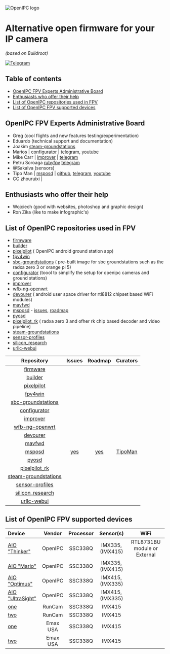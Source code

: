 ![OpenIPC logo][logo]

# Alternative open firmware for your IP camera
_(based on Buildroot)_

[![Telegram](https://openipc.org/images/telegram_button.svg)][telegram]

## Table of contents

- [OpenIPC FPV Experts Administrative Board](#openipc-fpv-experts-administrative-board)
- [Enthusiasts who offer their help](#enthusiasts-who-offer-their-help)
- [List of OpenIPC repositories used in FPV](#list-of-openipc-repositories-used-in-fpv)
- [List of OpenIPC FPV supported devices](#list-of-openipc-fpv-supported-devices)


## OpenIPC FPV Experts Administrative Board

- Greg (cool flights and new features testing/experimentation)
- Eduardo (technical support and documentation)
- Joakim [steam-groundstations](https://github.com/OpenIPC/steam-groundstations)
- Marios | [configurator](https://github.com/OpenIPC/configurator) | [telegram](https://t.me/Mario_FPV), [youtube](https://www.youtube.com/@mariofpv)
- Mike Carr | [improver](https://github.com/OpenIPC/improver) | [telegram](https://t.me/mikecarr)
- Petru Soroaga [rubyfpv](https://rubyfpv.com) [telegram](https://t.me/PetruSoroaga)
- @Sakalva (sensors)
- Tipo Man | [msposd](https://github.com/OpenIPC/msposd) | [github](https://github.com/tipoman9), [telegram](https://t.me/tipoman), [youtube](https://www.youtube.com/@tipoman9317)
- CC zhouruixi | 


## Enthusiasts who offer their help

- Wojciech (good with websites, photoshop and graphic design)
- Ron Zika (like to make infographic's)


## List of OpenIPC repositories used in FPV

- [firmware](https://github.com/OpenIPC/firmware) 
- [builder](https://github.com/OpenIPC/builder)
- [pixelpilot](https://github.com/OpenIPC/pixelpilot) ( OpenIPC android ground station app)
- [fpv4win](https://github.com/OpenIPC/fpv4win)
- [sbc-groundstations](https://github.com/OpenIPC/sbc-groundstations) ( pre-built image for sbc groundstations such as the radxa zero 3 or orange pi 5)
- [configurator](https://github.com/OpenIPC/configurator) (toool to simplify the setup for openipc cameras and ground stations)
- [improver](https://github.com/OpenIPC/improver)
- [wfb-ng-openwrt](https://github.com/OpenIPC/wfb-ng-openwrt)
- [devourer](https://github.com/OpenIPC/devourer) ( android user space driver for rtl8812 chipset based WiFi modules)
- [mavfwd](https://github.com/OpenIPC/mavfwd)
- [msposd](https://github.com/OpenIPC/msposd) - [issues](https://github.com/OpenIPC/msposd/issues), [roadmap](https://github.com/orgs/OpenIPC/projects/16/views/1)
- [pyosd](https://github.com/OpenIPC/pyosd)
- [pixelpilot_rk](https://github.com/OpenIPC/pixelpilot_rk) ( radxa zero 3 and ofher rk chip based decoder and video pipeline)
- [steam-groundstations](https://github.com/OpenIPC/steam-groundstations)
- [sensor-profiles](https://github.com/OpenIPC/sensor-profiles)
- [silicon_research](https://github.com/OpenIPC/silicon_research)
- [urllc-webui](https://github.com/OpenIPC/urllc-webui)


| Repository                                                             | Issues                                            | Roadmap                                                       | Curators                       |
|:----------------------------------------------------------------------:|:-------------------------------------------------:|:-------------------------------------------------------------:|:------------------------------:|
|[firmware](https://github.com/OpenIPC/firmware)                         |
|[builder](https://github.com/OpenIPC/builder)                           |
|[pixelpilot](https://github.com/OpenIPC/pixelpilot)                     |
|[fpv4win](https://github.com/OpenIPC/fpv4win)                           |
|[sbc-groundstations](https://github.com/OpenIPC/sbc-groundstations)     |
|[configurator](https://github.com/OpenIPC/configurator)                 |
|[improver](https://github.com/OpenIPC/improver)                         |
|[wfb-ng-openwrt](https://github.com/OpenIPC/wfb-ng-openwrt)             |
|[devourer](https://github.com/OpenIPC/devourer)                         |
|[mavfwd](https://github.com/OpenIPC/mavfwd)                             |
|[msposd](https://github.com/OpenIPC/msposd)                             |[yes](https://github.com/OpenIPC/msposd/issues)    |[yes](https://github.com/orgs/OpenIPC/projects/16/views/1)     |[TipoMan](https://t.me/tipoman) |
|[pyosd](https://github.com/OpenIPC/pyosd)                               |
|[pixelpilot_rk](https://github.com/OpenIPC/pixelpilot_rk)               |
|[steam-groundstations](https://github.com/OpenIPC/steam-groundstations) |
|[sensor-profiles](https://github.com/OpenIPC/sensor-profiles)           |
|[silicon_research](https://github.com/OpenIPC/silicon_research)         |
|[urllc-webui](https://github.com/OpenIPC/urllc-webui)                   |


## List of OpenIPC FPV supported devices

| Device                   | Vendor   | Processor | Sensor(s)        | WiFi                         |
|:-------------------------|:--------:|:---------:|:----------------:|:----------------------------:|
|[AIO "Thinker"](#)        | OpenIPC  | SSC338Q   | IMX335, (IMX415) | RTL8731BU module or External |
|[AIO "Mario"](#)          | OpenIPC  | SSC338Q   | IMX335, (IMX415) |                              |
|[AIO "Optimus"](#)        | OpenIPC  | SSC338Q   | IMX415, (IMX335) |                              |
|[AIO "UltraSight"](#)     | OpenIPC  | SSC338Q   | IMX415, (IMX335) |                              |
|[one](#)                  | RunCam   | SSC338Q   | IMX415           |                              |
|[two](#)                  | RunCam   | SSC338Q   | IMX415           |                              |
|[one](#)                  | Emax USA | SSC338Q   | IMX415           |                              |
|[two](#)                  | Emax USA | SSC338Q   | IMX415           |                              |





[logo]: https://openipc.org/assets/openipc-logo-black.svg
[telegram]: https://openipc.org/our-channels
